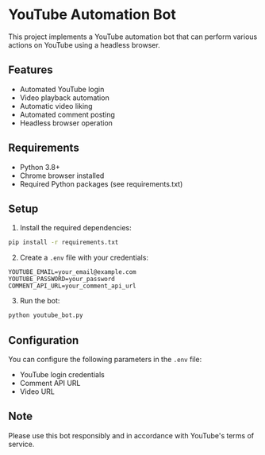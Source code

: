 # YouTube Automation Bot

This project implements a YouTube automation bot that can perform various actions on YouTube using a headless browser.

## Features

- Automated YouTube login
- Video playback automation
- Automatic video liking
- Automated comment posting
- Headless browser operation

## Requirements

- Python 3.8+
- Chrome browser installed
- Required Python packages (see requirements.txt)

## Setup

1. Install the required dependencies:
```bash
pip install -r requirements.txt
```

2. Create a `.env` file with your credentials:
```
YOUTUBE_EMAIL=your_email@example.com
YOUTUBE_PASSWORD=your_password
COMMENT_API_URL=your_comment_api_url
```

3. Run the bot:
```bash
python youtube_bot.py
```

## Configuration

You can configure the following parameters in the `.env` file:
- YouTube login credentials
- Comment API URL
- Video URL

## Note

Please use this bot responsibly and in accordance with YouTube's terms of service. 